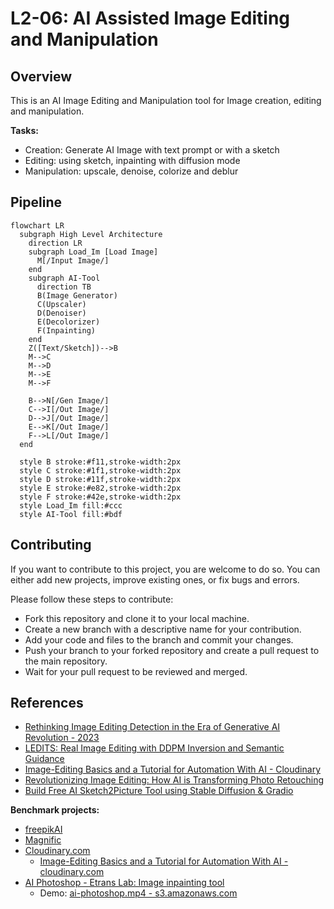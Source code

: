# L2-06: AI Assisted Image Editing and Manipulation	

## Overview

This is an AI Image Editing and Manipulation tool for Image creation, editing and manipulation.

**Tasks:**
- Creation: Generate AI Image with text prompt or with a sketch
- Editing: using sketch, inpainting with diffusion mode
- Manipulation: upscale, denoise, colorize and deblur 

## Pipeline

```mermaid
flowchart LR
  subgraph High Level Architecture
    direction LR
    subgraph Load_Im [Load Image]
      M[/Input Image/]
    end
    subgraph AI-Tool
      direction TB
      B(Image Generator)
      C(Upscaler)
      D(Denoiser)
      E(Decolorizer)
      F(Inpainting)
    end 
    Z([Text/Sketch])-->B
    M-->C
    M-->D
    M-->E
    M-->F
    
    B-->N[/Gen Image/]    
    C-->I[/Out Image/]
    D-->J[/Out Image/]
    E-->K[/Out Image/]
    F-->L[/Out Image/]
  end

  style B stroke:#f11,stroke-width:2px
  style C stroke:#1f1,stroke-width:2px
  style D stroke:#11f,stroke-width:2px
  style E stroke:#e82,stroke-width:2px
  style F stroke:#42e,stroke-width:2px
  style Load_Im fill:#ccc
  style AI-Tool fill:#bdf
```

## Contributing

If you want to contribute to this project, you are welcome to do so. You can either add new projects, improve existing ones, or fix bugs and errors. 

Please follow these steps to contribute:

- Fork this repository and clone it to your local machine.
- Create a new branch with a descriptive name for your contribution.
- Add your code and files to the branch and commit your changes.
- Push your branch to your forked repository and create a pull request to the main repository.
- Wait for your pull request to be reviewed and merged.

## References
- [Rethinking Image Editing Detection in the Era of Generative AI Revolution - 2023](https://arxiv.org/pdf/2311.17953.pdf)
- [LEDITS: Real Image Editing with DDPM Inversion and Semantic Guidance](https://huggingface.co/spaces/editing-images/project)
- [Image-Editing Basics and a Tutorial for Automation With AI - Cloudinary](https://cloudinary.com/blog/image_editing_basics_and_a_tutorial_for_automation_with_ai)
- [Revolutionizing Image Editing: How AI is Transforming Photo Retouching](https://topdigital.agency/revolutionizing-image-editing-how-ai-is-transforming-photo-retouching/)
- [Build Free AI Sketch2Picture Tool using Stable Diffusion & Gradio](https://www.youtube.com/watch?v=TOk75Xcjolg)

**Benchmark projects:**
- [freepikAI](https://www.freepik.com/ai)
- [Magnific](https://magnific.ai/)
- [Cloudinary.com](https://cloudinary.com)
  - [Image-Editing Basics and a Tutorial for Automation With AI - cloudinary.com](https://cloudinary.com/blog/image_editing_basics_and_a_tutorial_for_automation_with_ai)
- [AI Photoshop - Etrans Lab: Image inpainting tool](https://console.cloud.google.com/marketplace/product/etranslab-public/ai-photoshop?hl=fr&project=ace-forest-432206-b8)
  - Demo: [ai-photoshop.mp4 - s3.amazonaws.com](https://s3.amazonaws.com/ami.initialization/LamaCleaner/ai-photoshop.mp4)
 
